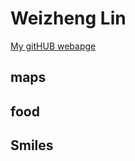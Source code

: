 # Weizheng Lin

[My gitHUB webapge](https://github.com/Weizheng-Lin)

## maps



## food



## Smiles




